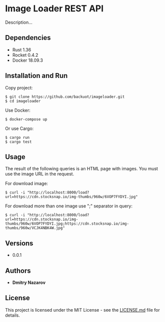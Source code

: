    # Image Loader REST API
   Description...
   
   ## Dependencies
   * Rust 1.36
   * Rocket 0.4.2
   * Docker 18.09.3
      
   ## Installation and Run
   Copy project:
   ```
   $ git clone https://github.com/backuot/imageloader.git
   $ cd imageloader
   ```

   Use Docker:
   ```
   $ docker-compose up
   ```

   Or use Cargo:
   ```
   $ cargo run
   $ cargo test
   ```

   ## Usage
   The result of the following queries is an HTML page with images. You must use the image URL in the request.
   
   For download image:
   ```
   $ curl -i "http://localhost:8000/load?url=https://cdn.stocksnap.io/img-thumbs/960w/6VOP7FYDYI.jpg"
   ```

   For download more than one image use ";" separator in query:
   ```
   $ curl -i "http://localhost:8000/load?url=https://cdn.stocksnap.io/img-thumbs/960w/6VOP7FYDYI.jpg;https://cdn.stocksnap.io/img-thumbs/960w/VCJK4NBK4W.jpg"
   ```

   ## Versions
   * 0.0.1
   
  ## Authors
  * **Dmitry Nazarov**
  
  ## License
  This project is licensed under the MIT License - see the [LICENSE.md](LICENSE.md) file for details.